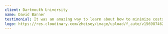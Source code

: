 ```yaml
---
client: Dartmouth University
name: David Banner
testimonial: It was an amazing way to learn about how to minimize costs to maximize revenue. It really brought our team closer together and was very enjoyable.
logo: https://res.cloudinary.com/zheisey/image/upload/f_auto/v1569874626/teambusiness/logo/tuck-dartmouth.jpg
---
```

